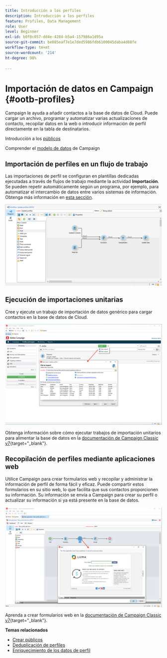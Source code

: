 ```yaml
---
title: Introducción a los perfiles
description: Introducción a los perfiles
feature: Profiles, Data Management
role: User
level: Beginner
exl-id: b0f8c057-dd4e-4284-b5a4-157986a1d95a
source-git-commit: be085eaf7e1e7ded5986fdb6100045daba4d88fe
workflow-type: tm+mt
source-wordcount: '214'
ht-degree: 98%

---
```


# Importación de datos en Campaign {#ootb-profiles}

Campaign le ayuda a añadir contactos a la base de datos de Cloud. Puede cargar un archivo, programar y automatizar varias actualizaciones de contacto, recopilar datos en la web o introducir información de perfil directamente en la tabla de destinatarios.

Introducción a los [públicos](audiences.md)

Comprender el [modelo de datos](../dev/datamodel.md) de Campaign

## Importación de perfiles en un flujo de trabajo

Las importaciones de perfil se configuran en plantillas dedicadas ejecutadas a través de flujos de trabajo mediante la actividad **Importación**. Se pueden repetir automáticamente según un programa, por ejemplo, para automatizar el intercambio de datos entre varios sistemas de información. Obtenga más información en [esta sección](../../automation/workflow/recurring-import-workflow.md).

![](assets/import-wf.png)


## Ejecución de importaciones unitarias

Cree y ejecute un trabajo de importación de datos genérico para cargar contactos en la base de datos de Cloud.

![](assets/new-import.png)

Obtenga información sobre cómo ejecutar trabajos de importación unitarios para alimentar la base de datos en la [documentación de Campaign Classic v7](https://experienceleague.adobe.com/docs/campaign-classic/using/getting-started/importing-and-exporting-data/generic-imports-exports/about-generic-imports-exports.html?lang=es){target="_blank"}.

## Recopilación de perfiles mediante aplicaciones web

Utilice Campaign para crear formularios web y recopilar y administrar la información de perfil de forma fácil y eficaz. Puede compartir estos formularios en su sitio web, lo que facilita que sus contactos proporcionen su información. Su información se envía a Campaign para crear su perfil o actualizar su información si ya está presente en la base de datos.

![](assets/web-form-page.png)

Aprenda a crear formularios web en la [documentación de Campaign Classic v7](https://experienceleague.adobe.com/docs/campaign-classic/using/designing-content/web-forms/about-web-forms.html?lang=es){target="_blank"}.

**Temas relacionados**

* [Crear públicos](audiences.md)
* [Deduplicación de perfiles](../../automation/workflow/deduplication-merge.md)
* [Enriquecimiento de los datos de perfil](../../automation/workflow/enrich-data.md)
